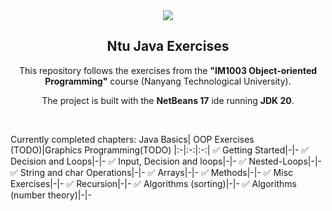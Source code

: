 <div align="center">
<img src=
"https://github.com/abranhe/programming-languages-logos/blob/master/src/java/java_64x64.png?raw=true">
<h2>Ntu Java Exercises </h2>
</div>
<p align="center">
This repository follows the exercises from the <strong>"IM1003 Object-oriented Programming"</strong> course (Nanyang Technological University).
</p>
<p align="center">
The project is built with the <strong>NetBeans 17</strong> ide running <strong>JDK 20</strong>.
</p>

<br/>

Currently completed chapters:
Java Basics| OOP Exercises (TODO)|Graphics Programming(TODO)
|:-|:-:|:-:|
✅ Getting Started|-|-
✅ Decision and Loops|-|-
✅ Input, Decision and loops|-|-
✅ Nested-Loops|-|-
✅ String and char Operations|-|-
✅ Arrays|-|-
✅ Methods|-|-
✅ Misc Exercises|-|-
✅ Recursion|-|-
✅ Algorithms (sorting)|-|-
✅ Algorithms (number theory)|-|-